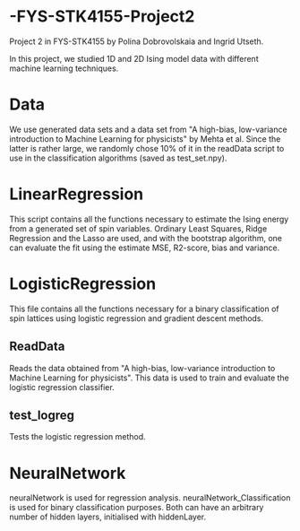 # -FYS-STK4155-Project2

Project 2 in FYS-STK4155 by Polina Dobrovolskaia and Ingrid Utseth. 

In this project, we studied 1D and 2D Ising model data with different machine learning techniques. 

# Data

We use generated data sets and a data set from "A high-bias, low-variance introduction to Machine Learning for physicists" by Mehta et al. Since the latter is rather large, we randomly chose 10% of it in the readData script to use in the classification algorithms (saved as test_set.npy). 

# LinearRegression

This script contains all the functions necessary to estimate the Ising energy from a generated set of spin variables. Ordinary Least Squares, Ridge Regression and the Lasso are used, and with the bootstrap algorithm, one can evaluate the fit using the estimate MSE, R2-score, bias and variance. 


# LogisticRegression

This file contains all the functions necessary for a binary classification of spin lattices using logistic regression and gradient descent methods. 

## ReadData

Reads the data obtained from "A high-bias, low-variance introduction to Machine Learning for physicists". This data is used to train and evaluate the logistic regression classifier. 

## test_logreg

Tests the logistic regression method. 

# NeuralNetwork

neuralNetwork is used for regression analysis. neuralNetwork_Classification is used for binary classification purposes. Both can have an arbitrary number of hidden layers, initialised with hiddenLayer. 
